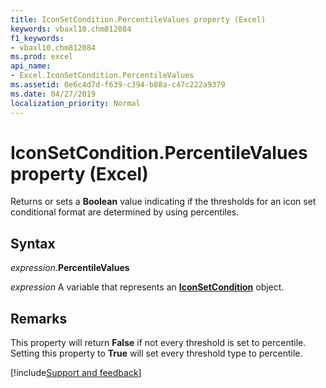 ```yaml
---
title: IconSetCondition.PercentileValues property (Excel)
keywords: vbaxl10.chm812084
f1_keywords:
- vbaxl10.chm812084
ms.prod: excel
api_name:
- Excel.IconSetCondition.PercentileValues
ms.assetid: 0e6c4d7d-f639-c394-b88a-c47c222a9379
ms.date: 04/27/2019
localization_priority: Normal
---
```



# IconSetCondition.PercentileValues property (Excel)

Returns or sets a **Boolean** value indicating if the thresholds for an icon set conditional format are determined by using percentiles.


## Syntax

_expression_.**PercentileValues**

_expression_ A variable that represents an **[IconSetCondition](Excel.IconSetCondition.md)** object.


## Remarks

This property will return **False** if not every threshold is set to percentile. Setting this property to **True** will set every threshold type to percentile.




[!include[Support and feedback](~/includes/feedback-boilerplate.md)]
